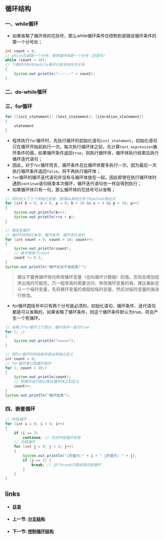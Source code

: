 ## 循环结构

### 一、while循环

- 如果省略了循环体的花括号，那么while循环条件仅控制到紧跟该循环条件的第一个分号处；


```java
int count = 0;
// while后紧跟一个分号，表明循环体是一个分号（空语句）
while (count < 10);
// 下面的代码块与while循环已经没有任何关系
{
    System.out.println("------" + count);
}
```

### 二、do-while循环

### 三、for循环

```java
for ([init_statement]; [test_statement]; [iteration_statement])
{
    statement
}
```

- 程序执行`for`循环时，先执行循环的初始化语句`init_statement`，初始化语句只在循环开始前执行一次。每次执行循环体之前，先计算`test_expression`循环条件的值，如果循环条件返回`true`，则执行循环体，循环体执行结束后执行循环迭代语句；
- 因此，对于`for`循环而言，循环条件总比循环体要多执行一次，因为最后一次执行循环条件返回`false`，将不再执行循环体；
- `for`循环的循环迭代语句并没有与循环体放在一起，因此即使在执行循环体时遇到`continue`语句结束本次循环，循环迭代语句也一样会得到执行；
- 如果循环体只有一句，那么循环体的花括号可以省略；

```java
// 同时定义了三个初始化变量，使用&&来组合多个boolean表达式
for (int b = 0, s = 0, p = 0; b < 10 && s < 4 && p < 10; p++)
{
    System.out.println(b++);
    System.out.println(++s + p);
}
```

```java
// 典型死循环
// 循环的初始化条件、循环条件、循环迭代语句
for (int count = 0; count < 10; count++)
{
    System.out.println(count);
    // 再次修改了count
    count *= 0.1;
}
System.out.println("循环永远不会结束!");
```

>建议不要再循环体内修改循环变量（也叫循环计数器）的值，否则会增加程序出错的可能性。万一程序真的需要访问、修改循环变量的值，建议重新定义一个临时变量，先将循环变量的值赋给临时变量，然后对临时变量的值进行修改。

- for循环圆括号中只有两个分号是必须的，初始化语句、循环条件、迭代语句都是可以省略的，如果省略了循环条件，则这个循环条件默认为true，将会产生一个死循环。

```java
// 省略了for循环三个部分，循环条件一直为true
for (; ;)
{
    System.out.println("=====");
}
```

```java
// 把for循环的初始条件提出来独立定义
int count = 0;
// for循环里只放循环条件
for (; count < 10;)
{
    System.out.println(count);
    // 把循环迭代部分放在循环体之后定义
    count++;
}
System.out.println("循环结束");
```

### 四、嵌套循环

```java
// 外层循环
for (int i = 0; i < 4; i++)
{
    if (i == 2)
    	continue; // 仅对外层循环有效
    // 内层循环
    for (int j = 0; j < 4; j++)
    {
        System.out.println("i的值为:" + i + " j的值为: " + j);
        if (j == 2) {
            break; // 这个break只能结束内层循环
        }
    }
}
```

## links

- #### [目录](<README.md>)

- #### 上一节: [分支结构](<02.2.md>)

- #### 下一节: [控制循环结构](<02.4.md>)